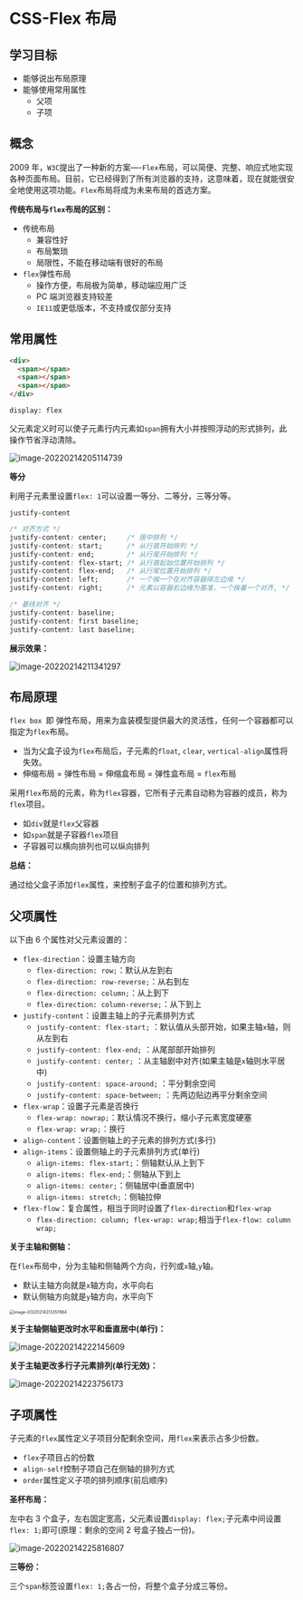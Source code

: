 # CSS-Flex 布局

## 学习目标

- 能够说出布局原理
- 能够使用常用属性
  - 父项
  - 子项

## 概念

2009 年，`W3C`提出了一种新的方案—-`Flex`布局，可以简便、完整、响应式地实现各种页面布局。目前，它已经得到了所有浏览器的支持，这意味着，现在就能很安全地使用这项功能。`Flex`布局将成为未来布局的首选方案。

**传统布局与`flex`布局的区别：**

- 传统布局
  - 兼容性好
  - 布局繁琐
  - 局限性，不能在移动端有很好的布局
- `flex`弹性布局
  - 操作方便，布局极为简单，移动端应用广泛
  - PC 端浏览器支持较差
  - `IE11`或更低版本，不支持或仅部分支持



## 常用属性

```html
<div>
  <span></span>
  <span></span>
  <span></span>
</div>
```

`display: flex`

父元素定义时可以使子元素行内元素如`span`拥有大小并按照浮动的形式排列，此操作节省浮动清除。

![image-20220214205114739](http://note-img-bed.dt-code.fun/image-20220214205114739.png)

**等分**

利用子元素里设置`flex: 1`可以设置一等分、二等分，三等分等。

`justify-content`

```css
/* 对齐方式 */
justify-content: center;     /* 居中排列 */
justify-content: start;      /* 从行首开始排列 */
justify-content: end;        /* 从行尾开始排列 */
justify-content: flex-start; /* 从行首起始位置开始排列 */
justify-content: flex-end;   /* 从行尾位置开始排列 */
justify-content: left;       /* 一个挨一个在对齐容器得左边缘 */
justify-content: right;      /* 元素以容器右边缘为基准，一个挨着一个对齐, */

/* 基线对齐 */
justify-content: baseline;
justify-content: first baseline;
justify-content: last baseline;
```

**展示效果：**

![image-20220214211341297](http://note-img-bed.dt-code.fun/image-20220214211341297.png)

## 布局原理

`flex box `即 弹性布局，用来为盒装模型提供最大的灵活性，任何一个容器都可以指定为`flex`布局。

- 当为父盒子设为`flex`布局后，子元素的`float`, `clear`, `vertical-align`属性将失效。
- 伸缩布局 = 弹性布局 = 伸缩盒布局 = 弹性盒布局 = `flex`布局

采用`flex`布局的元素，称为`flex`容器，它所有子元素自动称为容器的成员，称为`flex`项目。

- 如`div`就是`flex`父容器
- 如`span`就是子容器`flex`项目
- 子容器可以横向排列也可以纵向排列

**总结：**

通过给父盒子添加`flex`属性，来控制子盒子的位置和排列方式。

## 父项属性

以下由 6 个属性对父元素设置的：

- `flex-direction`：设置主轴方向
  - `flex-direction: row;`：默认从左到右
  - `flex-direction: row-reverse;`：从右到左
  - `flex-direction: column;`：从上到下
  - `flex-direction: column-reverse;`：从下到上
- `justify-content`：设置主轴上的子元素排列方式
  - `justify-content: flex-start;` ：默认值从头部开始，如果主轴`x`轴，则从左到右
  - `justify-content: flex-end;` ：从尾部部开始排列
  - `justify-content: center;` ：从主轴剧中对齐(如果主轴是`x`轴则水平居中)
  - `justify-content: space-around;` ：平分剩余空间
  - `justify-content: space-between;` ：先两边贴边再平分剩余空间
- `flex-wrap`：设置子元素是否换行
  - `flex-wrap: nowrap;`：默认情况不换行，缩小子元素宽度硬塞
  - `flex-wrap: wrap;`：换行
- `align-content`：设置侧轴上的子元素的排列方式(多行)
- `align-items`：设置侧轴上的子元素排列方式(单行)
  - `align-items: flex-start;`：侧轴默认从上到下
  - `align-items: flex-end;`：侧轴从下到上
  - `align-items: center;`：侧轴居中(垂直居中)
  - `align-items: stretch;`：侧轴拉伸
- `flex-flow`：复合属性，相当于同时设置了`flex-direction`和`flex-wrap`
  - `flex-direction: column; flex-wrap: wrap;`相当于`flex-flow: column wrap;`

**关于主轴和侧轴：**

在`flex`布局中，分为主轴和侧轴两个方向，行列或`x`轴,`y`轴。

- 默认主轴方向就是`x`轴方向，水平向右
- 默认侧轴方向就是`y`轴方向，水平向下

<img src="http://note-img-bed.dt-code.fun/image-20220214213357664.png" alt="image-20220214213357664" style="zoom:50%;" />

**关于主轴侧轴更改时水平和垂直居中(单行)：**

![image-20220214222145609](http://note-img-bed.dt-code.fun/image-20220214222145609.png)

**关于主轴更改多行子元素排列(单行无效)：**

![image-20220214223756173](http://note-img-bed.dt-code.fun/image-20220214223756173.png)

## 子项属性

子元素的`flex`属性定义子项目分配剩余空间，用`flex`来表示占多少份数。

- `flex`子项目占的份数
- `align-self`控制子项自己在侧轴的排列方式
- `order`属性定义子项的排列顺序(前后顺序)

**圣杯布局：**

左中右 3 个盒子，左右固定宽高，父元素设置`display: flex;`子元素中间设置`flex: 1;`即可(原理：剩余的空间 2 号盒子独占一份)。

![image-20220214225816807](http://note-img-bed.dt-code.fun/image-20220214225816807.png)

**三等份：**

三个`span`标签设置`flex: 1;`各占一份，将整个盒子分成三等份。
